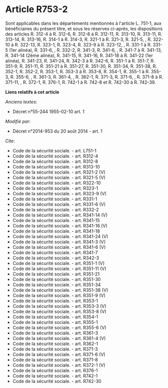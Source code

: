 # Article R753-2

Sont applicables dans les départements mentionnés à l'article L. 751-1, aux bénéficiaires du présent titre, et sous les
réserves ci-après, les dispositions des articles R. 312-4 à R. 312-6, R. 312-8 à R. 312-11, R. 313-10, R. 313-11, R. 313-14,
R. 313-16, R. 314-1 à R. 314-3, R. 321-1 à R. 321-3, R. 321-5, , R. 322-10 à R. 322-13, R. 323-1, R. 323-4, R. 323-9 à R.
323-12, , R. 331-1 à R. 331-5 (1er alinéa), R. 331-6, , R. 332-2, R. 341-3, R. 341-6, , R. 341-7 à R. 341-13, R. 341-14 (2ème
alinéa), R. 341-15, R. 341-16, R. 341-18 à R. 341-22 (1er alinéa), R. 341-23, R. 341-24, R. 342-3 à R. 342-6, R. 351-1 à R.
351-7, R. 351-9, R. 351-11, R. 351-21 à R. 351-27, R. 351-30, R. 351-34, R. 351-38, R. 352-1, R. 352-2, R. 353-1, R. 353-3 à
R. 353-8, R. 354-1, R. 355-1 à R. 355-3, R. 355-6, , R. 361-3, R. 361-4, , R. 362-1, R. 371-3, R. 371-6, , R. 371-8 à R.
371-11, , R. 372-1, R. 376-1, R. 742-1 à R. 742-8 et R. 742-30 à R. 742-39.

**Liens relatifs à cet article**

_Anciens textes_:

  - Décret n°55-244 1955-02-10 art. 1

_Modifié par_:

  - Décret n°2014-953 du 20 août 2014 - art. 1

_Cite_:

  - Code de la sécurité sociale. - art. L751-1
  - Code de la sécurité sociale. - art. R312-4
  - Code de la sécurité sociale. - art. R312-8
  - Code de la sécurité sociale. - art. R313-10
  - Code de la sécurité sociale. - art. R321-2 (V)
  - Code de la sécurité sociale. - art. R321-5 (V)
  - Code de la sécurité sociale. - art. R322-10
  - Code de la sécurité sociale. - art. R323-1
  - Code de la sécurité sociale. - art. R323-9 (V)
  - Code de la sécurité sociale. - art. R331-1
  - Code de la sécurité sociale. - art. R331-6 (V)
  - Code de la sécurité sociale. - art. R332-2
  - Code de la sécurité sociale. - art. R341-14 (V)
  - Code de la sécurité sociale. - art. R341-15
  - Code de la sécurité sociale. - art. R341-16 (V)
  - Code de la sécurité sociale. - art. R341-18
  - Code de la sécurité sociale. - art. R341-24 (V)
  - Code de la sécurité sociale. - art. R341-3 (V)
  - Code de la sécurité sociale. - art. R341-6 (V)
  - Code de la sécurité sociale. - art. R341-7
  - Code de la sécurité sociale. - art. R342-3
  - Code de la sécurité sociale. - art. R351-1 (V)
  - Code de la sécurité sociale. - art. R351-11 (V)
  - Code de la sécurité sociale. - art. R351-21
  - Code de la sécurité sociale. - art. R351-30
  - Code de la sécurité sociale. - art. R351-34
  - Code de la sécurité sociale. - art. R351-38 (V)
  - Code de la sécurité sociale. - art. R351-9 (V)
  - Code de la sécurité sociale. - art. R353-1
  - Code de la sécurité sociale. - art. R353-3 (V)
  - Code de la sécurité sociale. - art. R353-8 (V)
  - Code de la sécurité sociale. - art. R354-1
  - Code de la sécurité sociale. - art. R355-1
  - Code de la sécurité sociale. - art. R355-6 (V)
  - Code de la sécurité sociale. - art. R361-3
  - Code de la sécurité sociale. - art. R361-4 (V)
  - Code de la sécurité sociale. - art. R362-1
  - Code de la sécurité sociale. - art. R371-3
  - Code de la sécurité sociale. - art. R371-6 (V)
  - Code de la sécurité sociale. - art. R371-8
  - Code de la sécurité sociale. - art. R372-1 (V)
  - Code de la sécurité sociale. - art. R376-1
  - Code de la sécurité sociale. - art. R742-1
  - Code de la sécurité sociale. - art. R742-30
